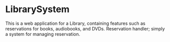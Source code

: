 # LibrarySystem
This is a web application for a Library, containing features such as reservations for books, audiobooks, and DVDs. Reservation handler; simply a system for managing reservation.

